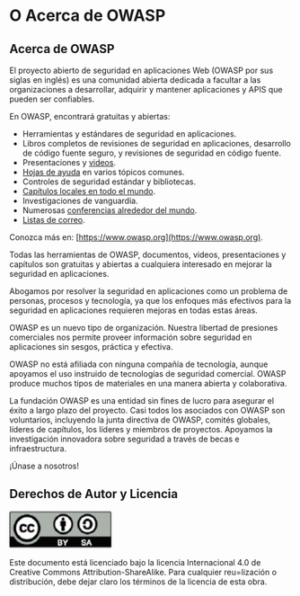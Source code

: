 # O Acerca de OWASP

## Acerca de OWASP

El proyecto abierto de seguridad en aplicaciones Web (OWASP por sus siglas en inglés) es una comunidad abierta dedicada a facultar a las organizaciones a desarrollar, adquirir y mantener aplicaciones y APIS que pueden ser confiables.

En OWASP, encontrará gratuitas y abiertas:

* Herramientas y estándares de seguridad en aplicaciones.
* Libros completos de revisiones de seguridad en aplicaciones, desarrollo de código fuente seguro, y revisiones de seguridad en código fuente.
* Presentaciones y [videos](https://www.youtube.com/user/OWASPGLOBAL).
* [Hojas de ayuda](https://www.owasp.org/index.php/OWASP_Cheat_Sheet_Series) en varios tópicos comunes.
* Controles de seguridad estándar y bibliotecas.
* [Capítulos locales en todo el mundo](https://www.owasp.org/index.php/OWASP_Chapter).
* Investigaciones de vanguardia.
* Numerosas [conferencias alrededor del mundo](https://www.owasp.org/index.php/Category:OWASP_AppSec_Conference).
* [Listas de correo](https://lists.owasp.org/mailman/listinfo).

Conozca más en: [https://www.owasp.org](https://www.owasp.org).

Todas las herramientas de OWASP, documentos, videos, presentaciones y capítulos son gratuitas y abiertas a cualquiera interesado en mejorar la seguridad en aplicaciones.

Abogamos por resolver la seguridad en aplicaciones como un problema de personas, procesos y tecnología, ya que los enfoques más efectivos para la seguridad en aplicaciones requieren mejoras en todas estas áreas.

OWASP es un nuevo tipo de organización. Nuestra libertad de presiones comerciales nos permite proveer información sobre seguridad en aplicaciones sin sesgos, práctica y efectiva. 

OWASP no está afiliada con ninguna compañía de tecnología, aunque apoyamos el uso instruido de tecnologías de seguridad comercial. OWASP produce muchos tipos de materiales en una manera abierta y colaborativa.

La fundación OWASP es una entidad sin fines de lucro para asegurar el éxito a largo plazo del proyecto. Casi todos los asociados con OWASP son voluntarios, incluyendo la junta directiva de OWASP, comités globales, líderes de capítulos, los líderes y miembros de proyectos. Apoyamos la investigación innovadora sobre seguridad a través de becas e infraestructura.

¡Únase a nosotros!

## Derechos de Autor y Licencia

![license](images/license.png)

Este documento está licenciado bajo la licencia Internacional 4.0 de Creative Commons Attribution-ShareAlike. Para cualquier reu=lización o distribución, debe dejar claro los términos de la licencia de esta obra.